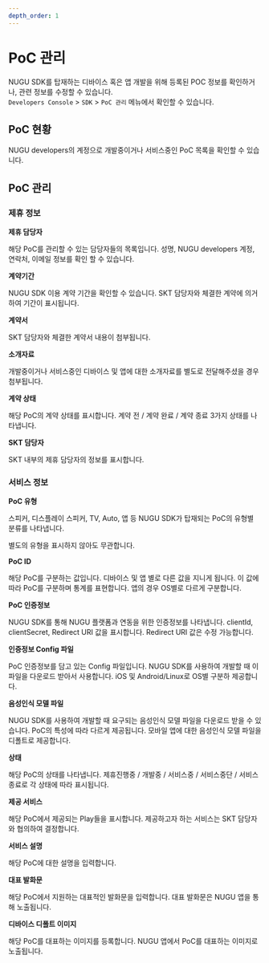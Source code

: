 ```yaml
---
depth_order: 1
---
```


# PoC 관리

NUGU SDK를 탑재하는 디바이스 혹은 앱 개발을 위해 등록된 POC 정보를 확인하거나, 관련 정보를 수정할 수 있습니다.\
`Developers Console` > `SDK`  > `PoC 관리` 메뉴에서 확인할 수 있습니다.

## PoC 현황

NUGU developers의 계정으로 개발중이거나 서비스중인 PoC 목록을 확인할 수 있습니다.

## PoC 관리

### 제휴 정보

**제휴 담당자**

해당 PoC를 관리할 수 있는 담당자들의 목록입니다. 성명, NUGU developers 계정, 연락처, 이메일 정보를 확인 할 수 있습니다.

**계약기간**

NUGU SDK 이용 계약 기간을 확인할 수 있습니다. SKT 담당자와 체결한 계약에 의거하여 기간이 표시됩니다.

**계약서**

SKT 담당자와 체결한 계약서 내용이 첨부됩니다.

**소개자료**

개발중이거나 서비스중인 디바이스 및 앱에 대한 소개자료를 별도로 전달해주셨을 경우 첨부됩니다.

**계약 상태**

해당 PoC의 계약 상태를 표시합니다. 계약 전 / 계약 완료 / 계약 종료 3가지 상태를 나타냅니다.

**SKT 담당자**

SKT 내부의 제휴 담당자의 정보를 표시합니다.

### 서비스 정보

**PoC 유형**

스피커, 디스플레이 스피커, TV, Auto, 앱 등 NUGU SDK가 탑재되는 PoC의 유형별 분류를 나타냅니다.

별도의 유형을 표시하지 않아도 무관합니다.

**PoC ID**

해당 PoC를 구분하는 값입니다. 디바이스 및 앱 별로 다른 값을 지니게 됩니다. 이 값에 따라 PoC를 구분하며 통계를 표현합니다. 앱의 경우 OS별로 다르게 구분합니다.

**PoC 인증정보**

NUGU SDK를 통해 NUGU 플랫폼과 연동을 위한 인증정보를 나타냅니다. clientId, clientSecret, Redirect URI 값을 표시합니다. Redirect URI 값은 수정 가능합니다.

**인증정보 Config 파일**

PoC 인증정보를 담고 있는 Config 파일입니다. NUGU SDK를 사용하여 개발할 때 이 파일을 다운로드 받아서 사용합니다. iOS 및 Android/Linux로 OS별 구분하 제공합니다.

**음성인식 모델 파일**

NUGU SDK를 사용하여 개발할 때 요구되는 음성인식 모델 파일을 다운로드 받을 수 있습니다. PoC의 특성에 따라 다르게 제공됩니다. 모바일 앱에 대한 음성인식 모델 파일을 디폴트로 제공합니다.

**상태**

해당 PoC의 상태를 나타냅니다. 제휴진행중 / 개발중 / 서비스중 / 서비스중단 / 서비스종료로 각 상태에 따라 표시됩니다.

**제공 서비스**

해당 PoC에서 제공되는 Play들을 표시합니다. 제공하고자 하는 서비스는 SKT 담당자와 협의하여 결정합니다.

**서비스 설명**

해당 PoC에 대한 설명을 입력합니다.

**대표 발화문**

해당 PoC에서 지원하는 대표적인 발화문을 입력합니다. 대표 발화문은 NUGU 앱을 통해 노출됩니다.

**디바이스 디폴트 이미지**

해당 PoC를 대표하는 이미지를 등록합니다. NUGU 앱에서 PoC를 대표하는 이미지로 노출됩니다.
